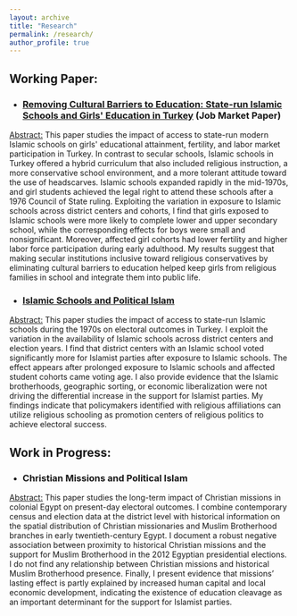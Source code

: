 ```yaml
---
layout: archive
title: "Research"
permalink: /research/
author_profile: true
---
```



## Working Paper:

* ### <a href="https://tolgabenzer.github.io/files/benzer_jmp.pdf" target="_blank">Removing Cultural Barriers to Education: State-run Islamic Schools and Girls' Education in Turkey</a> (Job Market Paper)

<ins>Abstract:</ins> This paper studies the impact of access to state-run modern Islamic schools on girls' educational attainment, fertility, and labor market participation in Turkey. In contrast to secular schools, Islamic schools in Turkey offered a hybrid curriculum that also included religious instruction, a more conservative school environment, and a more tolerant attitude toward the use of headscarves. Islamic schools expanded rapidly in the mid-1970s, and girl students achieved the legal right to attend these schools after a 1976 Council of State ruling. Exploiting the variation in exposure to Islamic schools across district centers and cohorts, I find that girls exposed to Islamic schools were more likely to complete lower and upper secondary school, while the corresponding effects for boys were small and nonsignificant. Moreover, affected girl cohorts had lower fertility and higher labor force participation during early adulthood. My results suggest that making secular institutions inclusive toward religious conservatives by eliminating cultural barriers to education helped keep girls from religious families in school and integrate them into public life. 

* ### <a href="https://tolgabenzer.github.io/files/benzer_paper_elections.pdf" target="_blank">Islamic Schools and Political Islam</a>

<ins>Abstract:</ins> This paper studies the impact of access to state-run Islamic schools during the 1970s on electoral outcomes in Turkey. I exploit the variation in the availability of Islamic schools across district centers and election years. I find that district centers with an Islamic school voted significantly more for Islamist parties after exposure to Islamic schools. The effect appears after prolonged exposure to Islamic schools and affected student cohorts came voting age. I also provide evidence that the Islamic brotherhoods, geographic sorting, or economic liberalization were not driving the differential increase in the support for Islamist parties. My findings indicate that policymakers identified with religious affiliations can utilize religious schooling as promotion centers of religious politics to achieve electoral success.

## Work in Progress:

* ### Christian Missions and Political Islam

<ins>Abstract:</ins> This paper studies the long-term impact of Christian missions in colonial Egypt on present-day electoral outcomes. I combine contemporary census and election data at the district level with historical information on the spatial distribution of Christian missionaries and Muslim Brotherhood branches in early twentieth-century Egypt. I document a robust negative association between proximity to historical Christian missions and the support for Muslim Brotherhood in the 2012 Egyptian presidential elections. I do not find any relationship between Christian missions and historical Muslim Brotherhood presence. Finally, I present evidence that missions’ lasting effect is partly explained by increased human capital and local economic development, indicating the existence of education cleavage as an important determinant for the support for Islamist parties.
